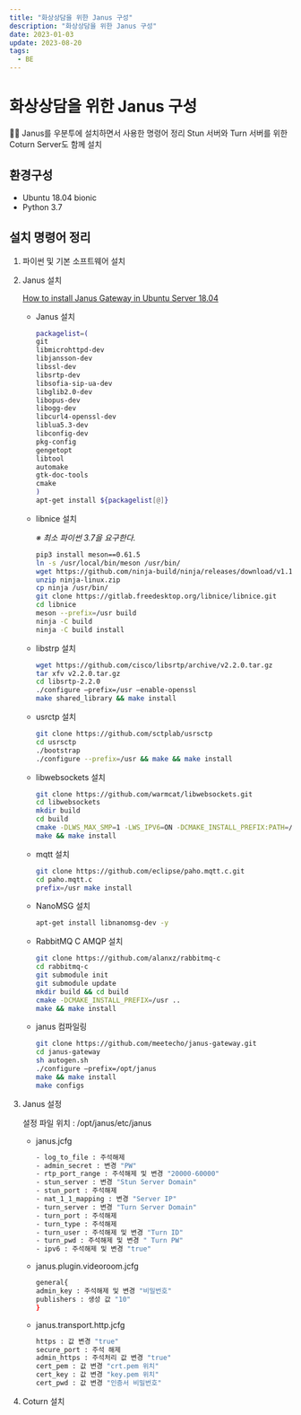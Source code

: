 ```yaml
---
title: "화상상담을 위한 Janus 구성"
description: "화상상담을 위한 Janus 구성"
date: 2023-01-03
update: 2023-08-20
tags:
  - BE
---
```

# 화상상담을 위한 Janus 구성

<aside>
👨‍💻 Janus를 우분투에 설치하면서 사용한 명령어 정리
Stun 서버와 Turn 서버를 위한 Coturn Server도 함께 설치
</aside>

## 환경구성

- Ubuntu 18.04 bionic
- Python 3.7

## 설치 명령어 정리

1. 파이썬 및 기본 소프트웨어 설치
2. Janus 설치
    
    [How to install Janus Gateway in Ubuntu Server 18.04](https://ourcodeworld.com/articles/read/1197/how-to-install-janus-gateway-in-ubuntu-server-18-04)
    
    - Janus 설치
        
        ```bash
        packagelist=( 
        git 
        libmicrohttpd-dev 
        libjansson-dev 
        libssl-dev 
        libsrtp-dev 
        libsofia-sip-ua-dev 
        libglib2.0-dev 
        libopus-dev 
        libogg-dev 
        libcurl4-openssl-dev 
        liblua5.3-dev 
        libconfig-dev 
        pkg-config 
        gengetopt 
        libtool 
        automake 
        gtk-doc-tools 
        cmake 
        ) 
        apt-get install ${packagelist[@]}
        ```
        
    - libnice 설치
        
        *※ 최소 파이썬 3.7을 요구한다.* 
        
        ```bash
        pip3 install meson==0.61.5 
        ln -s /usr/local/bin/meson /usr/bin/ 
        wget https://github.com/ninja-build/ninja/releases/download/v1.10.1/ninja-linux.zip 
        unzip ninja-linux.zip 
        cp ninja /usr/bin/ 
        git clone https://gitlab.freedesktop.org/libnice/libnice.git
        cd libnice 
        meson --prefix=/usr build 
        ninja -C build 
        ninja -C build install
        ```
        
    - libstrp 설치
        
        ```bash
        wget https://github.com/cisco/libsrtp/archive/v2.2.0.tar.gz 
        tar xfv v2.2.0.tar.gz 
        cd libsrtp-2.2.0 
        ./configure —prefix=/usr —enable-openssl 
        make shared_library && make install
        ```
        
    - usrctp 설치
        
        ```bash
        git clone https://github.com/sctplab/usrsctp 
        cd usrsctp 
        ./bootstrap 
        ./configure --prefix=/usr && make && make install
        ```
        
    - libwebsockets 설치
        
        ```bash
        git clone https://github.com/warmcat/libwebsockets.git 
        cd libwebsockets 
        mkdir build 
        cd build 
        cmake -DLWS_MAX_SMP=1 -LWS_IPV6=ON -DCMAKE_INSTALL_PREFIX:PATH=/usr -DCMAKE_C_FLAGS="-fpic" .. 
        make && make install
        ```
        
    - mqtt 설치
        
        ```bash
        git clone https://github.com/eclipse/paho.mqtt.c.git 
        cd paho.mqtt.c 
        prefix=/usr make install
        ```
        
    - NanoMSG 설치
        
        ```bash
        apt-get install libnanomsg-dev -y
        ```
        
    - RabbitMQ C AMQP 설치
        
        ```bash
        git clone https://github.com/alanxz/rabbitmq-c 
        cd rabbitmq-c 
        git submodule init 
        git submodule update 
        mkdir build && cd build 
        cmake -DCMAKE_INSTALL_PREFIX=/usr ..
        make && make install
        ```
        
    - janus 컴파일링
        
        ```bash
        git clone https://github.com/meetecho/janus-gateway.git
        cd janus-gateway
        sh autogen.sh
        ./configure —prefix=/opt/janus
        make && make install
        make configs
        ```
        
3. Janus 설정
    
    설정 파일 위치 : /opt/janus/etc/janus
    
    - janus.jcfg
        
        ```bash
        - log_to_file : 주석해제 
        - admin_secret : 변경 "PW" 
        - rtp_port_range : 주석해제 및 변경 "20000-60000" 
        - stun_server : 변경 "Stun Server Domain" 
        - stun_port : 주석해제 
        - nat_1_1_mapping : 변경 "Server IP" 
        - turn_server : 변경 "Turn Server Domain" 
        - turn_port : 주석해제 
        - turn_type : 주석해제 
        - turn_user : 주석해제 및 변경 "Turn ID" 
        - turn_pwd : 주석해제 및 변경 " Turn PW" 
        - ipv6 : 주석해제 및 변경 "true"
        ```
        
    - janus.plugin.videoroom.jcfg
        
        ```bash
        general{ 
        admin_key : 주석해제 및 변경 "비밀번호" 
        publishers : 생성 값 "10" 
        }
        ```
        
    - janus.transport.http.jcfg
        
        ```bash
        https : 값 변경 "true" 
        secure_port : 주석 해제 
        admin_https : 주석처리 값 변경 "true" 
        cert_pem : 값 변경 "crt.pem 위치" 
        cert_key : 값 변경 "key.pem 위치" 
        cert_pwd : 값 변경 "인증서 비밀번호"
        ```
        
4. Coturn 설치
    
    [](http://john-home.iptime.org:8085/xe/index.php?mid=board_sKSz42&document_srl=1546)